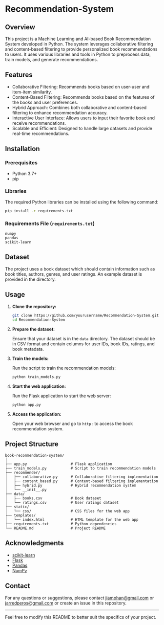 # Recommendation-System

## Overview

This project is a Machine Learning and AI-based Book Recommendation System developed in Python. The system leverages collaborative filtering and content-based filtering to provide personalized book recommendations to users. It uses various libraries and tools in Python to preprocess data, train models, and generate recommendations.

## Features

- Collaborative Filtering: Recommends books based on user-user and item-item similarity.
- Content-Based Filtering: Recommends books based on the features of the books and user preferences.
- Hybrid Approach: Combines both collaborative and content-based filtering to enhance recommendation accuracy.
- Interactive User Interface: Allows users to input their favorite book and receive recommendations.
- Scalable and Efficient: Designed to handle large datasets and provide real-time recommendations.

## Installation

### Prerequisites

- Python 3.7+
- pip

### Libraries

The required Python libraries can be installed using the following command:

```bash
pip install -r requirements.txt
```

### Requirements File (`requirements.txt`)

```
numpy
pandas
scikit-learn
```

## Dataset

The project uses a book dataset which should contain information such as book titles, authors, genres, and user ratings. An example dataset is provided in the directory.

## Usage

1. **Clone the repository:**

    ```bash
    git clone https://github.com/yourusername/Recommendation-System.git
    cd Recommendation-System
    ```

2. **Prepare the dataset:**

    Ensure that your dataset is in the `data` directory. The dataset should be in CSV format and contain columns for user IDs, book IDs, ratings, and book metadata.

3. **Train the models:**

    Run the script to train the recommendation models:

    ```bash
    python train_models.py
    ```

4. **Start the web application:**

    Run the Flask application to start the web server:

    ```bash
    python app.py
    ```

5. **Access the application:**

    Open your web browser and go to `http:` to access the book recommendation system.

## Project Structure

```
book-recommendation-system/
│
├── app.py                    # Flask application
├── train_models.py           # Script to train recommendation models
├── recommender/
│   ├── collaborative.py      # Collaborative filtering implementation
│   ├── content_based.py      # Content-based filtering implementation
│   ├── hybrid.py             # Hybrid recommendation system
│   └── __init__.py
├── data/
│   ├── books.csv             # Book dataset
│   └── ratings.csv           # User ratings dataset
├── static/
│   └── css/                  # CSS files for the web app
├── templates/
│   └── index.html            # HTML template for the web app
├── requirements.txt          # Python dependencies
└── README.md                 # Project README
```


## Acknowledgments

- [scikit-learn](https://scikit-learn.org/)
- [Flask](https://flask.palletsprojects.com/)
- [Pandas](https://pandas.pydata.org/)
- [NumPy](https://numpy.org/)

## Contact

For any questions or suggestions, please contact jiamohan@gmail.com or jarredperos@gmail.com or create an issue in this repository.

---

Feel free to modify this README to better suit the specifics of your project.
